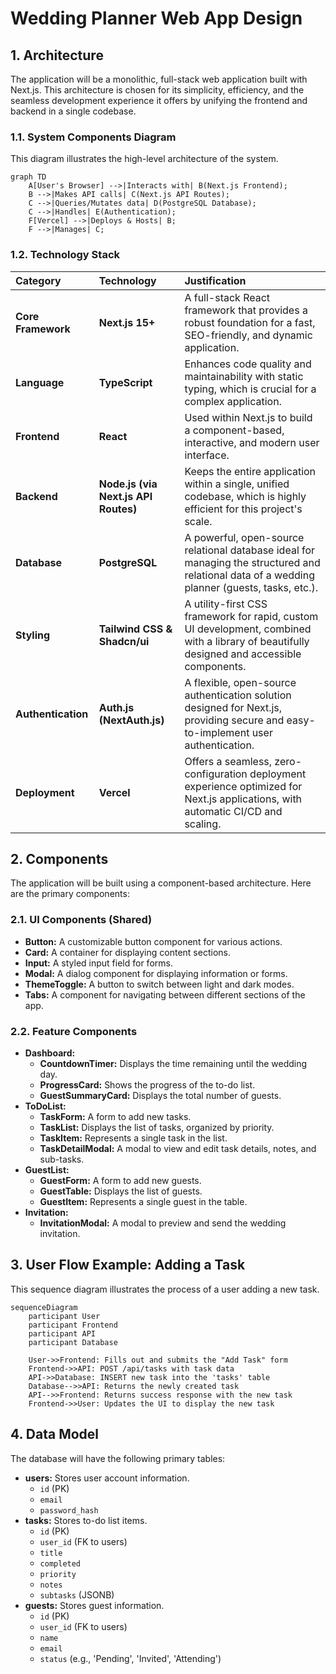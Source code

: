 # Wedding Planner Web App Design

## 1. Architecture

The application will be a monolithic, full-stack web application built with Next.js. This architecture is chosen for its simplicity, efficiency, and the seamless development experience it offers by unifying the frontend and backend in a single codebase.

### 1.1. System Components Diagram

This diagram illustrates the high-level architecture of the system.

```mermaid
graph TD
    A[User's Browser] -->|Interacts with| B(Next.js Frontend);
    B -->|Makes API calls| C(Next.js API Routes);
    C -->|Queries/Mutates data| D(PostgreSQL Database);
    C -->|Handles| E(Authentication);
    F[Vercel] -->|Deploys & Hosts| B;
    F -->|Manages| C;
```

### 1.2. Technology Stack

| Category | Technology | Justification |
| :--- | :--- | :--- |
| **Core Framework** | **Next.js 15+** | A full-stack React framework that provides a robust foundation for a fast, SEO-friendly, and dynamic application. |
| **Language** | **TypeScript** | Enhances code quality and maintainability with static typing, which is crucial for a complex application. |
| **Frontend** | **React** | Used within Next.js to build a component-based, interactive, and modern user interface. |
| **Backend** | **Node.js (via Next.js API Routes)** | Keeps the entire application within a single, unified codebase, which is highly efficient for this project's scale. |
| **Database** | **PostgreSQL** | A powerful, open-source relational database ideal for managing the structured and relational data of a wedding planner (guests, tasks, etc.). |
| **Styling** | **Tailwind CSS & Shadcn/ui** | A utility-first CSS framework for rapid, custom UI development, combined with a library of beautifully designed and accessible components. |
| **Authentication** | **Auth.js (NextAuth.js)** | A flexible, open-source authentication solution designed for Next.js, providing secure and easy-to-implement user authentication. |
| **Deployment** | **Vercel** | Offers a seamless, zero-configuration deployment experience optimized for Next.js applications, with automatic CI/CD and scaling. |

## 2. Components

The application will be built using a component-based architecture. Here are the primary components:

### 2.1. UI Components (Shared)

*   **Button:** A customizable button component for various actions.
*   **Card:** A container for displaying content sections.
*   **Input:** A styled input field for forms.
*   **Modal:** A dialog component for displaying information or forms.
*   **ThemeToggle:** A button to switch between light and dark modes.
*   **Tabs:** A component for navigating between different sections of the app.

### 2.2. Feature Components

*   **Dashboard:**
    *   **CountdownTimer:** Displays the time remaining until the wedding day.
    *   **ProgressCard:** Shows the progress of the to-do list.
    *   **GuestSummaryCard:** Displays the total number of guests.
*   **ToDoList:**
    *   **TaskForm:** A form to add new tasks.
    *   **TaskList:** Displays the list of tasks, organized by priority.
    *   **TaskItem:** Represents a single task in the list.
    *   **TaskDetailModal:** A modal to view and edit task details, notes, and sub-tasks.
*   **GuestList:**
    *   **GuestForm:** A form to add new guests.
    *   **GuestTable:** Displays the list of guests.
    *   **GuestItem:** Represents a single guest in the table.
*   **Invitation:**
    *   **InvitationModal:** A modal to preview and send the wedding invitation.

## 3. User Flow Example: Adding a Task

This sequence diagram illustrates the process of a user adding a new task.

```mermaid
sequenceDiagram
    participant User
    participant Frontend
    participant API
    participant Database

    User->>Frontend: Fills out and submits the "Add Task" form
    Frontend->>API: POST /api/tasks with task data
    API->>Database: INSERT new task into the 'tasks' table
    Database-->>API: Returns the newly created task
    API-->>Frontend: Returns success response with the new task
    Frontend->>User: Updates the UI to display the new task
```

## 4. Data Model

The database will have the following primary tables:

*   **users:** Stores user account information.
    *   `id` (PK)
    *   `email`
    *   `password_hash`
*   **tasks:** Stores to-do list items.
    *   `id` (PK)
    *   `user_id` (FK to users)
    *   `title`
    *   `completed`
    *   `priority`
    *   `notes`
    *   `subtasks` (JSONB)
*   **guests:** Stores guest information.
    *   `id` (PK)
    *   `user_id` (FK to users)
    *   `name`
    *   `email`
    *   `status` (e.g., 'Pending', 'Invited', 'Attending')
